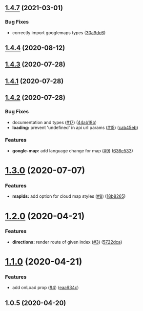 ## [1.4.7](https://github.com/ubilabs/google-maps-react-hooks/compare/v1.4.4...v1.4.7) (2021-03-01)


### Bug Fixes

* correctly import googlemaps types ([30a9dc6](https://github.com/ubilabs/google-maps-react-hooks/commit/30a9dc662ca99d7cb8b5a3072b3b0fdb5ae86fc9))



## [1.4.4](https://github.com/ubilabs/google-maps-react-hooks/compare/v1.4.3...v1.4.4) (2020-08-12)



## [1.4.3](https://github.com/ubilabs/google-maps-react-hooks/compare/v1.4.1...v1.4.3) (2020-07-28)



## [1.4.1](https://github.com/ubilabs/google-maps-react-hooks/compare/v1.4.2...v1.4.1) (2020-07-28)



## [1.4.2](https://github.com/ubilabs/google-maps-react-hooks/compare/v1.3.0...v1.4.2) (2020-07-28)


### Bug Fixes

* documentation and types ([#17](https://github.com/ubilabs/google-maps-react-hooks/issues/17)) ([44ab18b](https://github.com/ubilabs/google-maps-react-hooks/commit/44ab18bb3d47f8cfd9d84020edf80e6e1b958b07))
* **loading:** prevent 'undefined' in api url params ([#15](https://github.com/ubilabs/google-maps-react-hooks/issues/15)) ([cab45eb](https://github.com/ubilabs/google-maps-react-hooks/commit/cab45eb88c3e602d48506562e9855435bdb61413))


### Features

* **google-map:** add language change for map ([#9](https://github.com/ubilabs/google-maps-react-hooks/issues/9)) ([636e533](https://github.com/ubilabs/google-maps-react-hooks/commit/636e533b4ea7c506415d605b2dc23fbecbedb019))



# [1.3.0](https://github.com/ubilabs/google-maps-react-hooks/compare/v1.2.0...v1.3.0) (2020-07-07)


### Features

* **mapIds:** add option for cloud map styles ([#8](https://github.com/ubilabs/google-maps-react-hooks/issues/8)) ([18b8265](https://github.com/ubilabs/google-maps-react-hooks/commit/18b826575555085c9db3ebee79b80867ccd682fc))



# [1.2.0](https://github.com/ubilabs/google-maps-react-hooks/compare/v1.1.0...v1.2.0) (2020-04-21)


### Features

* **directions:** render route of given index ([#3](https://github.com/ubilabs/google-maps-react-hooks/issues/3)) ([5722dca](https://github.com/ubilabs/google-maps-react-hooks/commit/5722dcaafc6190b828a1f2c48b2609988c346a72))



# [1.1.0](https://github.com/ubilabs/google-maps-react-hooks/compare/v1.0.5...v1.1.0) (2020-04-21)


### Features

* add onLoad prop ([#4](https://github.com/ubilabs/google-maps-react-hooks/issues/4)) ([eaa634c](https://github.com/ubilabs/google-maps-react-hooks/commit/eaa634c9cd2a7e4b573b87d541c559a5ac66f054))



## 1.0.5 (2020-04-20)



